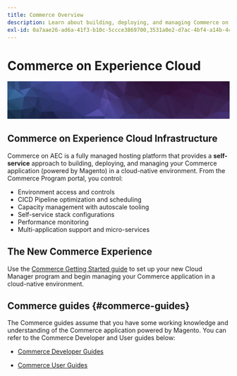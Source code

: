 ```yaml
---
title: Commerce Overview
description: Learn about building, deploying, and managing Commerce on Adobe Experience Cloud.
exl-id: 0a7aae26-ad6a-41f3-b10c-5ccce3869700,3531a0e2-d7ac-4bf4-a14b-4cbe5314b6f2
---
```

# Commerce on Experience Cloud

![Banner](../assets/banner-hex-violet.png)

## Commerce on Experience Cloud Infrastructure

Commerce on AEC is a fully managed hosting platform that provides a **self-service** approach to building, deploying, and managing your Commerce application (powered by Magento) in a cloud-native environment. From the Commerce Program portal, you control:

- Environment access and controls
- CICD Pipeline optimization and scheduling
- Capacity management with autoscale tooling
- Self-service stack configurations
- Performance monitoring
- Multi-application support and micro-services

## The New Commerce Experience

Use the [Commerce Getting Started guide](../getting-started/commerce-start.md) to set up your new Cloud Manager program and begin managing your Commerce application in a cloud-native environment.

## Commerce guides {#commerce-guides}

The Commerce guides assume that you have some working knowledge and understanding of the Commerce application powered by Magento. You can refer to the Commerce Developer and User guides below:

- [Commerce Developer Guides](https://devdocs.magento.com)

- [Commerce User Guides](https://docs.magento.com/user-guide)
